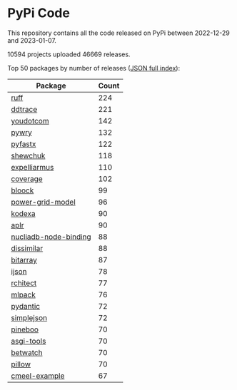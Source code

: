 # PyPi Code

This repository contains all the code released on PyPi between 2022-12-29 and 2023-01-07.

10594 projects uploaded 46669 releases. 

Top 50 packages by number of releases ([JSON full index](./index.json)):

| Package   | Count |
|-----------|-------|
| [ruff](https://github.com/pypi-data/pypi-code-145/tree/import/ruff) | 224 |
| [ddtrace](https://github.com/pypi-data/pypi-code-145/tree/import/ddtrace) | 221 |
| [youdotcom](https://github.com/pypi-data/pypi-code-145/tree/import/youdotcom) | 142 |
| [pywry](https://github.com/pypi-data/pypi-code-145/tree/import/pywry) | 132 |
| [pyfastx](https://github.com/pypi-data/pypi-code-145/tree/import/pyfastx) | 122 |
| [shewchuk](https://github.com/pypi-data/pypi-code-145/tree/import/shewchuk) | 118 |
| [expelliarmus](https://github.com/pypi-data/pypi-code-145/tree/import/expelliarmus) | 110 |
| [coverage](https://github.com/pypi-data/pypi-code-145/tree/import/coverage) | 102 |
| [bloock](https://github.com/pypi-data/pypi-code-145/tree/import/bloock) | 99 |
| [power-grid-model](https://github.com/pypi-data/pypi-code-145/tree/import/power-grid-model) | 96 |
| [kodexa](https://github.com/pypi-data/pypi-code-145/tree/import/kodexa) | 90 |
| [aplr](https://github.com/pypi-data/pypi-code-145/tree/import/aplr) | 90 |
| [nucliadb-node-binding](https://github.com/pypi-data/pypi-code-145/tree/import/nucliadb-node-binding) | 88 |
| [dissimilar](https://github.com/pypi-data/pypi-code-145/tree/import/dissimilar) | 88 |
| [bitarray](https://github.com/pypi-data/pypi-code-145/tree/import/bitarray) | 87 |
| [ijson](https://github.com/pypi-data/pypi-code-145/tree/import/ijson) | 78 |
| [rchitect](https://github.com/pypi-data/pypi-code-145/tree/import/rchitect) | 77 |
| [mlpack](https://github.com/pypi-data/pypi-code-145/tree/import/mlpack) | 76 |
| [pydantic](https://github.com/pypi-data/pypi-code-145/tree/import/pydantic) | 72 |
| [simplejson](https://github.com/pypi-data/pypi-code-145/tree/import/simplejson) | 72 |
| [pineboo](https://github.com/pypi-data/pypi-code-145/tree/import/pineboo) | 70 |
| [asgi-tools](https://github.com/pypi-data/pypi-code-145/tree/import/asgi-tools) | 70 |
| [betwatch](https://github.com/pypi-data/pypi-code-145/tree/import/betwatch) | 70 |
| [pillow](https://github.com/pypi-data/pypi-code-145/tree/import/pillow) | 70 |
| [cmeel-example](https://github.com/pypi-data/pypi-code-145/tree/import/cmeel-example) | 67 |

